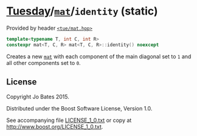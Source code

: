 [Tuesday](../../../README.md)/[`mat`](../../headers/mat.md)/`identity` (static)
===============================================================================
Provided by header [`<tue/mat.hpp>`](../../headers/mat.md)

```c++
template<typename T, int C, int R>
constexpr mat<T, C, R> mat<T, C, R>::identity() noexcept
```

Creates a new [`mat`](../../headers/mat.md) with each component of the main
diagonal set to `1` and all other components set to `0`.

License
-------
Copyright Jo Bates 2015.

Distributed under the Boost Software License, Version 1.0.

See accompanying file [LICENSE_1_0.txt](../../../LICENSE_1_0.txt) or copy at
http://www.boost.org/LICENSE_1_0.txt.
